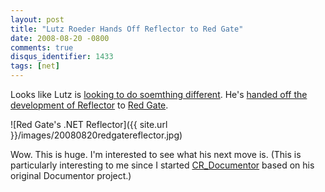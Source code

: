 ```yaml
---
layout: post
title: "Lutz Roeder Hands Off Reflector to Red Gate"
date: 2008-08-20 -0800
comments: true
disqus_identifier: 1433
tags: [net]
---
```

Looks like Lutz is [looking to do soemthing
different](http://blog.lutzroeder.com/2008/08/future-of-net-reflector.html).
He's [handed off the development of
Reflector](http://www.red-gate.com/products/reflector/index.htm) to [Red
Gate](http://www.red-gate.com/).

![Red Gate's .NET
Reflector]({{ site.url }}/images/20080820redgatereflector.jpg)

Wow. This is huge. I'm interested to see what his next move is. (This is
particularly interesting to me since I started
[CR_Documentor](http://cr-documentor.googlecode.com) based on his
original Documentor project.)
